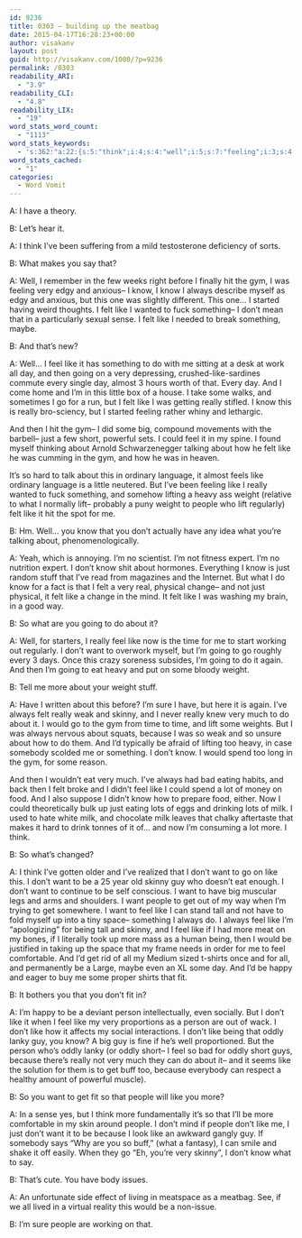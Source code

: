 ```yaml
---
id: 9236
title: 0303 – building up the meatbag
date: 2015-04-17T16:28:23+00:00
author: visakanv
layout: post
guid: http://visakanv.com/1000/?p=9236
permalink: /0303
readability_ARI:
  - "3.9"
readability_CLI:
  - "4.8"
readability_LIX:
  - "19"
word_stats_word_count:
  - "1113"
word_stats_keywords:
  - 's:362:"a:22:{s:5:"think";i:4;s:4:"well";i:5;s:7:"feeling";i:3;s:4:"know";i:11;s:4:"felt";i:10;s:4:"like";i:25;s:4:"feel";i:10;s:5:"going";i:5;s:6:"really";i:7;s:4:"just";i:5;s:5:"short";i:3;s:5:"heavy";i:3;s:6:"weight";i:4;s:4:"lift";i:3;s:6:"people";i:6;s:4:"time";i:3;s:4:"want";i:9;s:6:"skinny";i:4;s:7:"because";i:4;s:4:"milk";i:3;s:6:"person";i:3;s:5:"oddly";i:4;}";'
word_stats_cached:
  - "1"
categories:
  - Word Vomit
---
```

A: I have a theory.

B: Let&#8217;s hear it.

A: I think I&#8217;ve been suffering from a mild testosterone deficiency of sorts.

B: What makes you say that?

A: Well, I remember in the few weeks right before I finally hit the gym, I was feeling very edgy and anxious– I know, I know I always describe myself as edgy and anxious, but this one was slightly different. This one&#8230; I started having weird thoughts. I felt like I wanted to fuck something– I don&#8217;t mean that in a particularly sexual sense. I felt like I needed to break something, maybe. 

B: And that&#8217;s new?

A: Well&#8230; I feel like it has something to do with me sitting at a desk at work all day, and then going on a very depressing, crushed-like-sardines commute every single day, almost 3 hours worth of that. Every day. And I come home and I&#8217;m in this little box of a house. I take some walks, and sometimes I go for a run, but I felt like I was getting really stifled. I know this is really bro-sciency, but I started feeling rather whiny and lethargic. 

And then I hit the gym– I did some big, compound movements with the barbell– just a few short, powerful sets. I could feel it in my spine. I found myself thinking about Arnold Schwarzenegger talking about how he felt like he was cumming in the gym, and how he was in heaven. 

It&#8217;s so hard to talk about this in ordinary language, it almost feels like ordinary language is a little neutered. But I&#8217;ve been feeling like I really wanted to fuck something, and somehow lifting a heavy ass weight (relative to what I normally lift– probably a puny weight to people who lift regularly) felt like it hit the spot for me. 

B: Hm. Well&#8230; you know that you don&#8217;t actually have any idea what you&#8217;re talking about, phenomenologically.

A: Yeah, which is annoying. I&#8217;m no scientist. I&#8217;m not fitness expert. I&#8217;m no nutrition expert. I don&#8217;t know shit about hormones. Everything I know is just random stuff that I&#8217;ve read from magazines and the Internet. But what I do know for a fact is that I felt a very real, physical change– and not just physical, it felt like a change in the mind. It felt like I was washing my brain, in a good way. 

B: So what are you going to do about it?

A: Well, for starters, I really feel like now is the time for me to start working out regularly. I don&#8217;t want to overwork myself, but I&#8217;m going to go roughly every 3 days. Once this crazy soreness subsides, I&#8217;m going to do it again. And then I&#8217;m going to eat heavy and put on some bloody weight.

B: Tell me more about your weight stuff.

A: Have I written about this before? I&#8217;m sure I have, but here it is again. I&#8217;ve always felt really weak and skinny, and I never really knew very much to do about it. I would go to the gym from time to time, and lift some weights. But I was always nervous about squats, because I was so weak and so unsure about how to do them. And I&#8217;d typically be afraid of lifting too heavy, in case somebody scolded me or something. I don&#8217;t know. I would spend too long in the gym, for some reason. 

And then I wouldn&#8217;t eat very much. I&#8217;ve always had bad eating habits, and back then I felt broke and I didn&#8217;t feel like I could spend a lot of money on food. And I also suppose I didn&#8217;t know how to prepare food, either. Now I could theoretically bulk up just eating lots of eggs and drinking lots of milk. I used to hate white milk, and chocolate milk leaves that chalky aftertaste that makes it hard to drink tonnes of it of&#8230; and now I&#8217;m consuming a lot more. I think.

B: So what&#8217;s changed?

A: I think I&#8217;ve gotten older and I&#8217;ve realized that I don&#8217;t want to go on like this. I don&#8217;t want to be a 25 year old skinny guy who doesn&#8217;t eat enough. I don&#8217;t want to continue to be self conscious. I want to have big muscular legs and arms and shoulders. I want people to get out of my way when I&#8217;m trying to get somewhere. I want to feel like I can stand tall and not have to fold myself up into a tiny space– something I always do. I always feel like I&#8217;m &#8220;apologizing&#8221; for being tall and skinny, and I feel like if I had more meat on my bones, if I literally took up more mass as a human being, then I would be justified in taking up the space that my frame needs in order for me to feel comfortable. And I&#8217;d get rid of all my Medium sized t-shirts once and for all, and permanently be a Large, maybe even an XL some day. And I&#8217;d be happy and eager to buy me some proper shirts that fit.

B: It bothers you that you don&#8217;t fit in?

A: I&#8217;m happy to be a deviant person intellectually, even socially. But I don&#8217;t like it when I feel like my very proportions as a person are out of wack. I don&#8217;t like how it affects my social interactions. I don&#8217;t like being that oddly lanky guy, you know? A big guy is fine if he&#8217;s well proportioned. But the person who&#8217;s oddly lanky (or oddly short– I feel so bad for oddly short guys, because there&#8217;s really not very much they can do about it– and it seems like the solution for them is to get buff too, because everybody can respect a healthy amount of powerful muscle).

B: So you want to get fit so that people will like you more?

A: In a sense yes, but I think more fundamentally it&#8217;s so that I&#8217;ll be more comfortable in my skin around people. I don&#8217;t mind if people don&#8217;t like me, I just don&#8217;t want it to be because I look like an awkward gangly guy. If somebody says &#8220;Why are you so buff,&#8221; (what a fantasy), I can smile and shake it off easily. When they go &#8220;Eh, you&#8217;re very skinny&#8221;, I don&#8217;t know what to say.

B: That&#8217;s cute. You have body issues.

A: An unfortunate side effect of living in meatspace as a meatbag. See, if we all lived in a virtual reality this would be a non-issue.

B: I&#8217;m sure people are working on that.